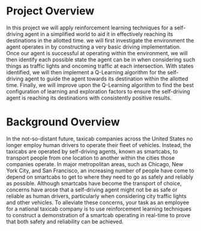 # Project Overview
In this project we will apply reinforcement learning techniques for a self-driving agent in a simplified world to aid it in effectively reaching its destinations in the allotted time. we will first investigate the environment the agent operates in by constructing a very basic driving implementation. Once our agent is successful at operating within the environment, we will then identify each possible state the agent can be in when considering such things as traffic lights and oncoming traffic at each intersection. With states identified, we will then implement a Q-Learning algorithm for the self-driving agent to guide the agent towards its destination within the allotted time. Finally, we will improve upon the Q-Learning algorithm to find the best configuration of learning and exploration factors to ensure the self-driving agent is reaching its destinations with consistently positive results.

# Background Overview
In the not-so-distant future, taxicab companies across the United States no longer employ human drivers to operate their fleet of vehicles. Instead, the taxicabs are operated by self-driving agents, known as smartcabs, to transport people from one location to another within the cities those companies operate. In major metropolitan areas, such as Chicago, New York City, and San Francisco, an increasing number of people have come to depend on smartcabs to get to where they need to go as safely and reliably as possible. Although smartcabs have become the transport of choice, concerns have arose that a self-driving agent might not be as safe or reliable as human drivers, particularly when considering city traffic lights and other vehicles. To alleviate these concerns, your task as an employee for a national taxicab company is to use reinforcement learning techniques to construct a demonstration of a smartcab operating in real-time to prove that both safety and reliability can be achieved.
